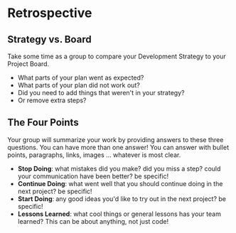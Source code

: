 # Retrospective

## Strategy vs. Board

Take some time as a group to compare your Development Strategy to your Project Board.

-  What parts of your plan went as expected?
-  What parts of your plan did not work out?
-  Did you need to add things that weren't in your strategy?
-  Or remove extra steps?

## The Four Points

Your group will summarize your work by providing answers to these three questions. You can have more than one answer! You can answer with bullet points, paragraphs, links, images ... whatever is most clear.

-  **Stop Doing**: what mistakes did you make? did you miss a step? could your communication have been better? be specific!
-  **Continue Doing**: what went well that you should continue doing in the next project? be specific!
-  **Start Doing**: any good ideas you'd like to try out in the next project? be specific!
-  **Lessons Learned**: what cool things or general lessons has your team learned? This can be about anything, not just code!
